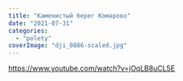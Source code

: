 ```yaml
---
title: "Каменистый берег Комарово"
date: "2021-07-31"
categories: 
  - "polety"
coverImage: "dji_0886-scaled.jpg"
---
```


https://www.youtube.com/watch?v=jOqLB8uCL5E
